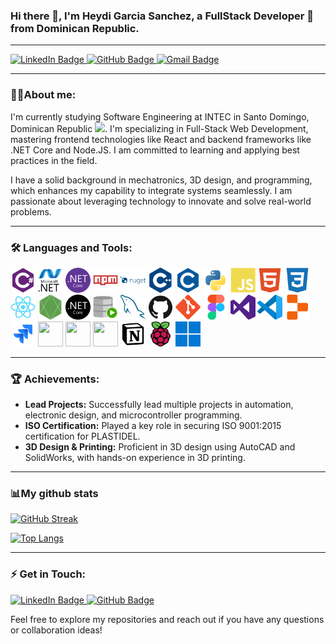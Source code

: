 ### Hi there 👋, I'm Heydi Garcia Sanchez, a FullStack Developer 🚀 from Dominican Republic.

---
<div id="badges">
  <a href="https://www.linkedin.com/in/heydi-garcia-sanchez-b06783144/">
    <img src="https://img.shields.io/badge/LinkedIn-blue?style=for-the-badge&logo=linkedin&logoColor=white" alt="LinkedIn Badge"/>
  </a>
    <a href="https://github.com/CourantLuna">
    <img src="https://img.shields.io/badge/GitHub-black?style=for-the-badge&logo=github&logoColor=white" alt="GitHub Badge"/>
  </a>
   <a href="mailto:heydi0811@gmail.com/">
    <img src="https://img.shields.io/badge/Gmail-red?style=for-the-badge&logo=gmail&logoColor=white" alt="Gmail Badge"/>
  </a>
</div>


---
### 👨‍💻About me:
I'm currently studying Software Engineering at INTEC in Santo Domingo, Dominican Republic <img src="https://upload.wikimedia.org/wikipedia/commons/9/9f/Flag_of_the_Dominican_Republic.svg" width="30">.
I'm specializing in Full-Stack Web Development, mastering frontend technologies like React and backend frameworks like .NET Core and Node.JS. I am committed to learning and applying best practices in the field.

I have a solid background in mechatronics, 3D design, and programming, which enhances my capability to integrate systems seamlessly. I am passionate about leveraging technology to innovate and solve real-world problems.

---
### :hammer_and_wrench: Languages and Tools:
<div>
  <img src="https://github.com/devicons/devicon/blob/master/icons/csharp/csharp-plain.svg" height="40" width="40"/>
  <img src="https://github.com/devicons/devicon/blob/master/icons/dot-net/dot-net-original-wordmark.svg" height="40" width="40"/>
  <img src="https://github.com/devicons/devicon/blob/master/icons/dotnetcore/dotnetcore-original.svg" height="40" width="40"/>
  <img src="https://github.com/devicons/devicon/blob/master/icons/npm/npm-original-wordmark.svg" height="40" width="40"/>
  <img src="https://github.com/devicons/devicon/blob/master/icons/nuget/nuget-original-wordmark.svg" height="40" width="40"/>
  <img src="https://github.com/devicons/devicon/blob/master/icons/cplusplus/cplusplus-plain.svg" height="40" width="40"/>
  <img src="https://github.com/devicons/devicon/blob/master/icons/c/c-plain.svg" height="40" width="40"/>
  <img src="https://github.com/devicons/devicon/blob/master/icons/python/python-original.svg" height="40" width="40"/>
  <img src="https://github.com/devicons/devicon/blob/master/icons/javascript/javascript-plain.svg" height="40" width="40"/>
  <img src="https://github.com/devicons/devicon/blob/master/icons/html5/html5-plain.svg" height="40" width="40"/>
  <img src="https://github.com/devicons/devicon/blob/master/icons/css3/css3-plain.svg" height="40" width="40"/>
  <img src="https://github.com/devicons/devicon/blob/master/icons/react/react-original.svg" height="40" width="40"/>
  <img src="https://github.com/devicons/devicon/blob/master/icons/nodejs/nodejs-plain.svg" height="40" width="40"/>
  <img src="https://github.com/devicons/devicon/blob/master/icons/dotnetcore/dotnetcore-plain.svg" height="40" width="40"/>
  <img src="https://github.com/devicons/devicon/blob/master/icons/sqldeveloper/sqldeveloper-original.svg" height="40" width="40"/>
  <img src="https://github.com/devicons/devicon/blob/master/icons/mysql/mysql-original.svg" height="40" width="40"/>
  <img src="https://github.com/devicons/devicon/blob/master/icons/github/github-original.svg" height="40" width="40"/>
  <img src="https://github.com/devicons/devicon/blob/master/icons/git/git-plain.svg" height="40" width="40"/>
  <img src="https://github.com/devicons/devicon/blob/master/icons/figma/figma-original.svg" height="40" width="40"/>
  <img src="https://github.com/devicons/devicon/blob/master/icons/visualstudio/visualstudio-plain.svg" height="40" width="40"/>
  <img src="https://github.com/devicons/devicon/blob/master/icons/vscode/vscode-original.svg" height="40" width="40"/>
   <img src="https://github.com/devicons/devicon/blob/master/icons/replit/replit-original.svg" height="40" width="40"/>
  <img src="https://github.com/devicons/devicon/blob/master/icons/jira/jira-original.svg" height="40" width="40"/>
  <img src="https://cdn.worldvectorlogo.com/logos/autodesk.svg" height="40" width="40"/>
  <img src="https://cdn.worldvectorlogo.com/logos/solidworks.svg" height="40" width="40"/>
  <img src="https://cdn.worldvectorlogo.com/logos/trello.svg" height="40" width="40"/>
  <img src="https://github.com/devicons/devicon/blob/master/icons/notion/notion-original.svg" height="40" width="40"/>
  <img src="https://github.com/devicons/devicon/blob/master/icons/raspberrypi/raspberrypi-original.svg" height="40" width="40"/>
  <img src="https://github.com/devicons/devicon/blob/master/icons/windows11/windows11-original.svg" height="40" width="40"/>

</div>


---
### :trophy: Achievements:
- **Lead Projects:** Successfully lead multiple projects in automation, electronic design, and microcontroller programming.
- **ISO Certification:** Played a key role in securing ISO 9001:2015 certification for PLASTIDEL.
- **3D Design & Printing:** Proficient in 3D design using AutoCAD and SolidWorks, with hands-on experience in 3D printing.

---
### 📊My github stats
[![GitHub Streak](http://github-readme-streak-stats.herokuapp.com?user=CourantLuna&theme=dark&background=000000)](https://git.io/streak-stats) 

[![Top Langs](https://github-readme-stats.vercel.app/api/top-langs/?username=CourantLuna&layout=compact&theme=vision-friendly-dark)](https://github.com/anuraghazra/github-readme-stats)

---
### :zap: Get in Touch:
<div id="badges">
  <a href="https://www.linkedin.com/in/heydi-garcia-sanchez-b06783144/">
    <img src="https://img.shields.io/badge/LinkedIn-blue?style=for-the-badge&logo=linkedin&logoColor=white" alt="LinkedIn Badge"/>
  </a>
  <a href="https://github.com/CourantLuna">
    <img src="https://img.shields.io/badge/GitHub-black?style=for-the-badge&logo=github&logoColor=white" alt="GitHub Badge"/>
  </a>
</div>

Feel free to explore my repositories and reach out if you have any questions or collaboration ideas!
